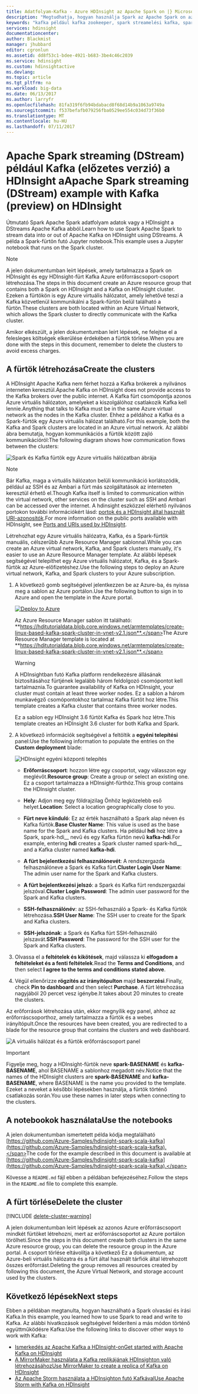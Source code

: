 ```yaml
---
title: Adatfolyam-Kafka - Azure HDInsight az Apache Spark on |} Microsoft Docs
description: "Megtudhatja, hogyan használja Spark az Apache Spark on az adatfolyam adatok virtuális gépbe vagy onnan Apache Kafka DStreams használatával. Ebben a példában a HDInsight Spark a Jupyter notebook használatával adatok folyamatos átviteléhez."
keywords: "kafka például kafka zookeeper, spark streamelési kafka, spark streamelési kafka – példa"
services: hdinsight
documentationcenter: 
author: Blackmist
manager: jhubbard
editor: cgronlun
ms.assetid: dd8f53c1-bdee-4921-b683-3be4c46c2039
ms.service: hdinsight
ms.custom: hdinsightactive
ms.devlang: 
ms.topic: article
ms.tgt_pltfrm: na
ms.workload: big-data
ms.date: 06/13/2017
ms.author: larryfr
ms.openlocfilehash: 81fa319f6fb94bdabacd8f68d14b9a1063a9749a
ms.sourcegitcommit: f537befafb079256fba0529ee554c034d73f36b0
ms.translationtype: MT
ms.contentlocale: hu-HU
ms.lasthandoff: 07/11/2017
---
```

# <a name="apache-spark-streaming-dstream-example-with-kafka-preview-on-hdinsight"></a><span data-ttu-id="74b86-105">Apache Spark streaming (DStream) például Kafka (előzetes verzió) a HDInsight a</span><span class="sxs-lookup"><span data-stu-id="74b86-105">Apache Spark streaming (DStream) example with Kafka (preview) on HDInsight</span></span>

<span data-ttu-id="74b86-106">Útmutató Spark Apache Spark adatfolyam adatok vagy a HDInsight a DStreams Apache Kafka abból.</span><span class="sxs-lookup"><span data-stu-id="74b86-106">Learn how to use Spark Apache Spark to stream data into or out of Apache Kafka on HDInsight using DStreams.</span></span> <span data-ttu-id="74b86-107">A példa a Spark-fürtön futó Jupyter notebook.</span><span class="sxs-lookup"><span data-stu-id="74b86-107">This example uses a Jupyter notebook that runs on the Spark cluster.</span></span>
> [!NOTE]
> <span data-ttu-id="74b86-108">A jelen dokumentumban leírt lépések, amely tartalmazza a Spark on HDInsight és egy HDInsight-fürt Kafka Azure erőforráscsoport-csoport létrehozása.</span><span class="sxs-lookup"><span data-stu-id="74b86-108">The steps in this document create an Azure resource group that contains both a Spark on HDInsight and a Kafka on HDInsight cluster.</span></span> <span data-ttu-id="74b86-109">Ezeken a fürtökön is egy Azure virtuális hálózatot, amely lehetővé teszi a Kafka közvetlenül kommunikálni a Spark-fürtön belül található a fürtön.</span><span class="sxs-lookup"><span data-stu-id="74b86-109">These clusters are both located within an Azure Virtual Network, which allows the Spark cluster to directly communicate with the Kafka cluster.</span></span>
>
> <span data-ttu-id="74b86-110">Amikor elkészült, a jelen dokumentumban leírt lépések, ne felejtse el a felesleges költségek elkerülése érdekében a fürtök törlése.</span><span class="sxs-lookup"><span data-stu-id="74b86-110">When you are done with the steps in this document, remember to delete the clusters to avoid excess charges.</span></span>

## <a name="create-the-clusters"></a><span data-ttu-id="74b86-111">A fürtök létrehozása</span><span class="sxs-lookup"><span data-stu-id="74b86-111">Create the clusters</span></span>

<span data-ttu-id="74b86-112">A HDInsight Apache Kafka nem férhet hozzá a Kafka brókerek a nyilvános interneten keresztül.</span><span class="sxs-lookup"><span data-stu-id="74b86-112">Apache Kafka on HDInsight does not provide access to the Kafka brokers over the public internet.</span></span> <span data-ttu-id="74b86-113">A Kafka fürt csomópontja azonos Azure virtuális hálózaton, amelyeket a kiszolgálóhoz csatlakozik Kafka kell lennie.</span><span class="sxs-lookup"><span data-stu-id="74b86-113">Anything that talks to Kafka must be in the same Azure virtual network as the nodes in the Kafka cluster.</span></span> <span data-ttu-id="74b86-114">Ehhez a példához a Kafka és a Spark-fürtök egy Azure virtuális hálózat található.</span><span class="sxs-lookup"><span data-stu-id="74b86-114">For this example, both the Kafka and Spark clusters are located in an Azure virtual network.</span></span> <span data-ttu-id="74b86-115">Az alábbi ábra bemutatja, hogyan kommunikációs a fürtök között zajló kommunikációról:</span><span class="sxs-lookup"><span data-stu-id="74b86-115">The following diagram shows how communication flows between the clusters:</span></span>

![Spark és Kafka fürtök egy Azure virtuális hálózatban ábrája](./media/hdinsight-apache-spark-with-kafka/spark-kafka-vnet.png)

> [!NOTE]
> <span data-ttu-id="74b86-117">Bár Kafka, maga a virtuális hálózaton belüli kommunikáció korlátozódik, például az SSH és az Ambari a fürt más szolgáltatások az interneten keresztül érhető el.</span><span class="sxs-lookup"><span data-stu-id="74b86-117">Though Kafka itself is limited to communication within the virtual network, other services on the cluster such as SSH and Ambari can be accessed over the internet.</span></span> <span data-ttu-id="74b86-118">A hdinsight eszközzel elérhető nyilvános portokon további információkért lásd: [portok és a HDInsight által használt URI-azonosítók](hdinsight-hadoop-port-settings-for-services.md).</span><span class="sxs-lookup"><span data-stu-id="74b86-118">For more information on the public ports available with HDInsight, see [Ports and URIs used by HDInsight](hdinsight-hadoop-port-settings-for-services.md).</span></span>

<span data-ttu-id="74b86-119">Létrehozhat egy Azure virtuális hálózatra, Kafka, és a Spark-fürtök manuális, célszerűbb Azure Resource Manager sablonnal.</span><span class="sxs-lookup"><span data-stu-id="74b86-119">While you can create an Azure virtual network, Kafka, and Spark clusters manually, it's easier to use an Azure Resource Manager template.</span></span> <span data-ttu-id="74b86-120">Az alábbi lépések segítségével telepíthet egy Azure virtuális hálózatot, Kafka, és a Spark-fürtök az Azure-előfizetéshez.</span><span class="sxs-lookup"><span data-stu-id="74b86-120">Use the following steps to deploy an Azure virtual network, Kafka, and Spark clusters to your Azure subscription.</span></span>

1. <span data-ttu-id="74b86-121">A következő gomb segítségével jelentkezzen be az Azure-ba, és nyissa meg a sablon az Azure portálon.</span><span class="sxs-lookup"><span data-stu-id="74b86-121">Use the following button to sign in to Azure and open the template in the Azure portal.</span></span>
    
    <a href="https://portal.azure.com/#create/Microsoft.Template/uri/https%3A%2F%2Fhditutorialdata.blob.core.windows.net%2Farmtemplates%2Fcreate-linux-based-kafka-spark-cluster-in-vnet-v2.1.json" target="_blank"><img src="./media/hdinsight-apache-spark-with-kafka/deploy-to-azure.png" alt="Deploy to Azure"></a>
    
    <span data-ttu-id="74b86-122">Az Azure Resource Manager sablon itt található: **https://hditutorialdata.blob.core.windows.net/armtemplates/create-linux-based-kafka-spark-cluster-in-vnet-v2.1.json**.</span><span class="sxs-lookup"><span data-stu-id="74b86-122">The Azure Resource Manager template is located at **https://hditutorialdata.blob.core.windows.net/armtemplates/create-linux-based-kafka-spark-cluster-in-vnet-v2.1.json**.</span></span>

    > [!WARNING]
    > <span data-ttu-id="74b86-123">A HDInsightban futó Kafka platform rendelkezésre állásának biztosításához fürtjének legalább három feldolgozó csomópontot kell tartalmaznia.</span><span class="sxs-lookup"><span data-stu-id="74b86-123">To guarantee availability of Kafka on HDInsight, your cluster must contain at least three worker nodes.</span></span> <span data-ttu-id="74b86-124">Ez a sablon a három munkavégző csomópontokhoz tartalmaz Kafka fürtöt hoz létre.</span><span class="sxs-lookup"><span data-stu-id="74b86-124">This template creates a Kafka cluster that contains three worker nodes.</span></span>

    <span data-ttu-id="74b86-125">Ez a sablon egy HDInsight 3.6 fürtöt Kafka és Spark hoz létre.</span><span class="sxs-lookup"><span data-stu-id="74b86-125">This template creates an HDInsight 3.6 cluster for both Kafka and Spark.</span></span>

2. <span data-ttu-id="74b86-126">A következő információk segítségével a feltöltik a **egyéni telepítési** panel:</span><span class="sxs-lookup"><span data-stu-id="74b86-126">Use the following information to populate the entries on the **Custom deployment** blade:</span></span>
   
    ![HDInsight egyéni központi telepítés](./media/hdinsight-apache-spark-with-kafka/parameters.png)
   
    * <span data-ttu-id="74b86-128">**Erőforráscsoport**: hozzon létre egy csoportot, vagy válasszon egy meglévőt.</span><span class="sxs-lookup"><span data-stu-id="74b86-128">**Resource group**: Create a group or select an existing one.</span></span> <span data-ttu-id="74b86-129">Ez a csoport tartalmazza a HDInsight-fürthöz.</span><span class="sxs-lookup"><span data-stu-id="74b86-129">This group contains the HDInsight cluster.</span></span>

    * <span data-ttu-id="74b86-130">**Hely**: Adjon meg egy földrajzilag Önhöz legközelebb eső helyet.</span><span class="sxs-lookup"><span data-stu-id="74b86-130">**Location**: Select a location geographically close to you.</span></span>

    * <span data-ttu-id="74b86-131">**Fürt neve kiinduló**: Ez az érték használható a Spark alap néven és Kafka fürtök.</span><span class="sxs-lookup"><span data-stu-id="74b86-131">**Base Cluster Name**: This value is used as the base name for the Spark and Kafka clusters.</span></span> <span data-ttu-id="74b86-132">Ha például **hdi** hoz létre a Spark, spark-hdi__ nevű és egy Kafka fürtön nevű **kafka-hdi**.</span><span class="sxs-lookup"><span data-stu-id="74b86-132">For example, entering **hdi** creates a Spark cluster named spark-hdi__ and a Kafka cluster named **kafka-hdi**.</span></span>

    * <span data-ttu-id="74b86-133">**A fürt bejelentkezési felhasználónevét**: A rendszergazda felhasználóneve a Spark és Kafka fürt.</span><span class="sxs-lookup"><span data-stu-id="74b86-133">**Cluster Login User Name**: The admin user name for the Spark and Kafka clusters.</span></span>

    * <span data-ttu-id="74b86-134">**A fürt bejelentkezési jelszó**: a Spark és Kafka fürt rendszergazdai jelszóval.</span><span class="sxs-lookup"><span data-stu-id="74b86-134">**Cluster Login Password**: The admin user password for the Spark and Kafka clusters.</span></span>

    * <span data-ttu-id="74b86-135">**SSH-felhasználónév**: az SSH-felhasználó a Spark- és Kafka fürtök létrehozása.</span><span class="sxs-lookup"><span data-stu-id="74b86-135">**SSH User Name**: The SSH user to create for the Spark and Kafka clusters.</span></span>

    * <span data-ttu-id="74b86-136">**SSH-jelszónak**: a Spark és Kafka fürt SSH-felhasználó jelszavát.</span><span class="sxs-lookup"><span data-stu-id="74b86-136">**SSH Password**: The password for the SSH user for the Spark and Kafka clusters.</span></span>

3. <span data-ttu-id="74b86-137">Olvassa el a **feltételek és kikötések**, majd válassza ki **elfogadom a feltételeket és a fenti feltételek**.</span><span class="sxs-lookup"><span data-stu-id="74b86-137">Read the **Terms and Conditions**, and then select **I agree to the terms and conditions stated above**.</span></span>

4. <span data-ttu-id="74b86-138">Végül ellenőrizze **rögzítés az irányítópulton** majd **beszerzési**.</span><span class="sxs-lookup"><span data-stu-id="74b86-138">Finally, check **Pin to dashboard** and then select **Purchase**.</span></span> <span data-ttu-id="74b86-139">A fürt létrehozása nagyjából 20 percet vesz igénybe.</span><span class="sxs-lookup"><span data-stu-id="74b86-139">It takes about 20 minutes to create the clusters.</span></span>

<span data-ttu-id="74b86-140">Az erőforrások létrehozása után, ekkor megnyílik egy panel, ahhoz az erőforráscsoporthoz, amely tartalmazza a fürtök és a webes irányítópult.</span><span class="sxs-lookup"><span data-stu-id="74b86-140">Once the resources have been created, you are redirected to a blade for the resource group that contains the clusters and web dashboard.</span></span>

![A virtuális hálózat és a fürtök erőforráscsoport panel](./media/hdinsight-apache-spark-with-kafka/groupblade.png)

> [!IMPORTANT]
> <span data-ttu-id="74b86-142">Figyelje meg, hogy a HDInsight-fürtök neve **spark-BASENAME** és **kafka-BASENAME**, ahol BASENAME a sablonhoz megadott név.</span><span class="sxs-lookup"><span data-stu-id="74b86-142">Notice that the names of the HDInsight clusters are **spark-BASENAME** and **kafka-BASENAME**, where BASENAME is the name you provided to the template.</span></span> <span data-ttu-id="74b86-143">Ezeket a neveket a későbbi lépésekben használja, a fürtök történő csatlakozás során.</span><span class="sxs-lookup"><span data-stu-id="74b86-143">You use these names in later steps when connecting to the clusters.</span></span>

## <a name="use-the-notebooks"></a><span data-ttu-id="74b86-144">A notebookok használata</span><span class="sxs-lookup"><span data-stu-id="74b86-144">Use the notebooks</span></span>

<span data-ttu-id="74b86-145">A jelen dokumentumban ismertetett példa kódja megtalálható [https://github.com/Azure-Samples/hdinsight-spark-scala-kafka](https://github.com/Azure-Samples/hdinsight-spark-scala-kafka).</span><span class="sxs-lookup"><span data-stu-id="74b86-145">The code for the example described in this document is available at [https://github.com/Azure-Samples/hdinsight-spark-scala-kafka](https://github.com/Azure-Samples/hdinsight-spark-scala-kafka).</span></span>

<span data-ttu-id="74b86-146">Kövesse a `README.md` fájl ebben a példában befejezéséhez.</span><span class="sxs-lookup"><span data-stu-id="74b86-146">Follow the steps in the `README.md` file to complete this example.</span></span>

## <a name="delete-the-cluster"></a><span data-ttu-id="74b86-147">A fürt törlése</span><span class="sxs-lookup"><span data-stu-id="74b86-147">Delete the cluster</span></span>

[!INCLUDE [delete-cluster-warning](../../includes/hdinsight-delete-cluster-warning.md)]

<span data-ttu-id="74b86-148">A jelen dokumentumban leírt lépések az azonos Azure erőforráscsoport mindkét fürtöket létrehozni, mert az erőforráscsoportot az Azure portálon törölheti.</span><span class="sxs-lookup"><span data-stu-id="74b86-148">Since the steps in this document create both clusters in the same Azure resource group, you can delete the resource group in the Azure portal.</span></span> <span data-ttu-id="74b86-149">A csoport törlése eltávolítja a következő Ez a dokumentum, az Azure-beli virtuális hálózatra és a fürt által használt tárfiók által létrehozott összes erőforrást.</span><span class="sxs-lookup"><span data-stu-id="74b86-149">Deleting the group removes all resources created by following this document, the Azure Virtual Network, and storage account used by the clusters.</span></span>

## <a name="next-steps"></a><span data-ttu-id="74b86-150">Következő lépések</span><span class="sxs-lookup"><span data-stu-id="74b86-150">Next steps</span></span>

<span data-ttu-id="74b86-151">Ebben a példában megtanulta, hogyan használható a Spark olvasási és írási Kafka.</span><span class="sxs-lookup"><span data-stu-id="74b86-151">In this example, you learned how to use Spark to read and write to Kafka.</span></span> <span data-ttu-id="74b86-152">Az alábbi hivatkozások segítségével felderíteni a más módon történő együttműködésre Kafka:</span><span class="sxs-lookup"><span data-stu-id="74b86-152">Use the following links to discover other ways to work with Kafka:</span></span>

* [<span data-ttu-id="74b86-153">Ismerkedés az Apache Kafka a HDInsight-on</span><span class="sxs-lookup"><span data-stu-id="74b86-153">Get started with Apache Kafka on HDInsight</span></span>](hdinsight-apache-kafka-get-started.md)
* [<span data-ttu-id="74b86-154">A MirrorMaker használata a Kafka replikájának HDInsighton való létrehozásához</span><span class="sxs-lookup"><span data-stu-id="74b86-154">Use MirrorMaker to create a replica of Kafka on HDInsight</span></span>](hdinsight-apache-kafka-mirroring.md)
* [<span data-ttu-id="74b86-155">Az Apache Storm használata a HDInsighton futó Kafkával</span><span class="sxs-lookup"><span data-stu-id="74b86-155">Use Apache Storm with Kafka on HDInsight</span></span>](hdinsight-apache-storm-with-kafka.md)

